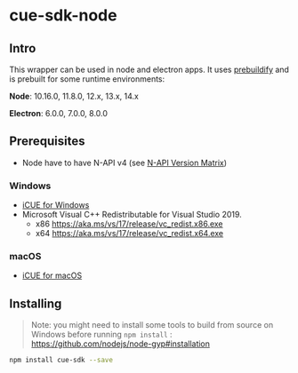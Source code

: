 # cue-sdk-node

## Intro

This wrapper can be used in node and electron apps.
It uses [prebuildify](https://github.com/prebuild/prebuildify) and is prebuilt for some runtime environments:

**Node**: 10.16.0, 11.8.0, 12.x, 13.x, 14.x

**Electron**: 6.0.0, 7.0.0, 8.0.0

## Prerequisites

- Node have to have N-API v4 (see [N-API Version Matrix](https://nodejs.org/api/n-api.html#n_api_n_api_version_matrix))

### Windows

- [iCUE for Windows](https://www.corsair.com/icue)
- Microsoft Visual C++ Redistributable for Visual Studio 2019.
  - x86 <https://aka.ms/vs/17/release/vc_redist.x86.exe>
  - x64 <https://aka.ms/vs/17/release/vc_redist.x64.exe>

### macOS

- [iCUE for macOS](https://www.corsair.com/icue-mac)

## Installing

> Note: you might need to install some tools to build from source on Windows before running `npm install` : <https://github.com/nodejs/node-gyp#installation>

```sh
npm install cue-sdk --save
```
